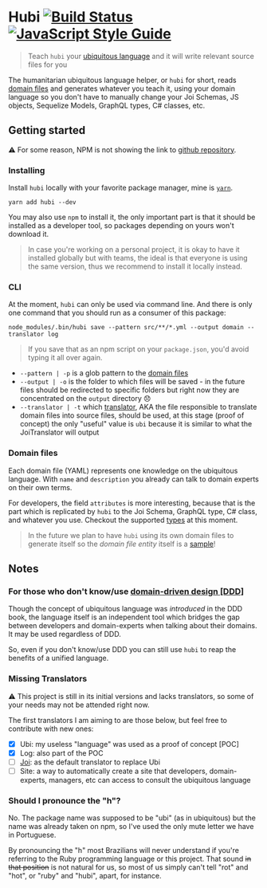 # Hubi [![Build Status](https://travis-ci.org/mvcds/hubi.svg?branch=master)](https://travis-ci.org/mvcds/hubi) [![JavaScript Style Guide](https://img.shields.io/badge/code_style-standard-brightgreen.svg)](https://standardjs.com)

> Teach `hubi` your [ubiquitous language](https://martinfowler.com/bliki/UbiquitousLanguage.html) and it will write relevant source files for you

The humanitarian ubiquitous language helper, or `hubi` for short, reads [domain files](#domain-files) and generates whatever you teach it, using your domain language so you don't have to manually change your Joi Schemas, JS objects, Sequelize Models, GraphQL types, C# classes, etc.

## Getting started

:warning: For some reason, NPM is not showing the link to [github repository](https://github.com/mvcds/hubi).

### Installing

Install `hubi` locally with your favorite package manager, mine is [`yarn`](https://yarnpkg.com/).

```
yarn add hubi --dev
```

You may also use `npm` to install it, the only important part is that it should be installed as a developer tool, so packages depending on yours won't download it.

> In case you're working on a personal project, it is okay to have it installed globally but with teams, the ideal is that everyone is using the same version, thus we recommend to install it locally instead.

### CLI

At the moment, `hubi` can only be used via command line. And there is only one command that you should run as a consumer of this package:

```
node_modules/.bin/hubi save --pattern src/**/*.yml --output domain --translator log
```

> If you save that as an npm script on your `package.json`, you'd avoid typing it all over again.

* `--pattern | -p` is a glob pattern to the [domain files](#domain-files)
* `--output | -o` is the folder to which files will be saved - in the future files should be redirected to specific folders but right now they are concentrated on the `output` directory 😞
* `--translator | -t` which [translator](#missing-translators), AKA the file responsible to translate domain files into source files, should be used, at this stage (proof of concept) the only "useful" value is `ubi` because it is similar to what the JoiTranslator will output

### Domain files

Each domain file (YAML) represents one knowledge on the ubiquitous language. With  `name` and `description` you already can talk to domain experts on their own terms.

For developers, the field `attributes` is more interesting, because that is the part which is replicated by `hubi` to the  Joi Schema, GraphQL type, C# class, and whatever you use. Checkout the supported [types](src/Domain/Objects/AttributeParser/index.js) at this moment.

> In the future we plan to have `hubi` using its own domain files to generate itself so the *domain file entity* itself is a [sample](src/Domain/Entities/DomainFile/domain-file.yml)!

## Notes

### For those who don't know/use [domain-driven design [DDD]](https://airbrake.io/blog/software-design/domain-driven-design)

Though the concept of ubiquitous language was *introduced* in the DDD book, the language itself is an independent tool which bridges the gap between developers and domain-experts when talking about their domains. It may be used regardless of DDD.

So, even if you don't know/use DDD you can still use `hubi` to reap the benefits of a unified language.

### Missing Translators

:warning: This project is still in its initial versions and lacks translators, so some of your needs may not be attended right now.

The first translators I am aiming to are those below, but feel free to contribute with new ones:

- [X] Ubi: my useless "language" was used as a proof of concept [POC]
- [X] Log: also part of the POC
- [ ] [Joi](https://github.com/hapijs/joi): as the default translator to replace Ubi
- [ ] Site: a way to automatically create a site that developers, domain-experts, managers, etc can access to consult the ubiquitous language

### Should I pronounce the "h"?

No. The package name was supposed to be "ubi" (as in ubiquitous) but the name was already taken on npm, so I've used the only mute letter we have in Portuguese.

By pronouncing the "h" most Brazilians will never understand if you're referring to the Ruby programming language or this project. That sound ~~in that position~~ is not natural for us, so most of us simply can't tell "rot" and "hot", or "ruby" and "hubi", apart, for instance.
